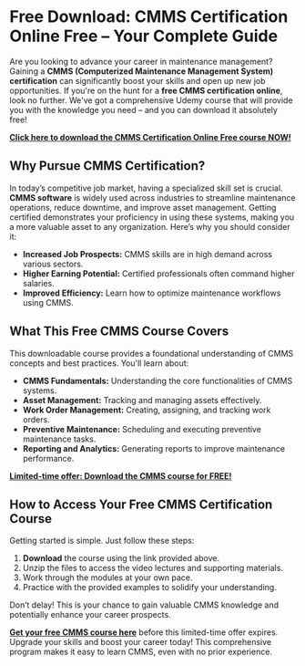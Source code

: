 # Free Download: CMMS Certification Online Free – Your Complete Guide

Are you looking to advance your career in maintenance management? Gaining a **CMMS (Computerized Maintenance Management System) certification** can significantly boost your skills and open up new job opportunities. If you're on the hunt for a **free CMMS certification online**, look no further. We've got a comprehensive Udemy course that will provide you with the knowledge you need – and you can download it absolutely free!

[**Click here to download the CMMS Certification Online Free course NOW!**](https://udemywork.com/cmms-certification-online-free)

## Why Pursue CMMS Certification?

In today’s competitive job market, having a specialized skill set is crucial. **CMMS software** is widely used across industries to streamline maintenance operations, reduce downtime, and improve asset management. Getting certified demonstrates your proficiency in using these systems, making you a more valuable asset to any organization. Here’s why you should consider it:

*   **Increased Job Prospects:** CMMS skills are in high demand across various sectors.
*   **Higher Earning Potential:** Certified professionals often command higher salaries.
*   **Improved Efficiency:** Learn how to optimize maintenance workflows using CMMS.

## What This Free CMMS Course Covers

This downloadable course provides a foundational understanding of CMMS concepts and best practices. You'll learn about:

*   **CMMS Fundamentals:** Understanding the core functionalities of CMMS systems.
*   **Asset Management:** Tracking and managing assets effectively.
*   **Work Order Management:** Creating, assigning, and tracking work orders.
*   **Preventive Maintenance:** Scheduling and executing preventive maintenance tasks.
*   **Reporting and Analytics:** Generating reports to improve maintenance performance.

[**Limited-time offer: Download the CMMS course for FREE!**](https://udemywork.com/cmms-certification-online-free)

## How to Access Your Free CMMS Certification Course

Getting started is simple. Just follow these steps:

1.  **Download** the course using the link provided above.
2.  Unzip the files to access the video lectures and supporting materials.
3.  Work through the modules at your own pace.
4. Practice with the provided examples to solidify your understanding.

Don’t delay! This is your chance to gain valuable CMMS knowledge and potentially enhance your career prospects.

**[Get your free CMMS course here](https://udemywork.com/cmms-certification-online-free)** before this limited-time offer expires. Upgrade your skills and boost your career today! This comprehensive program makes it easy to learn CMMS, even with no prior experience.

